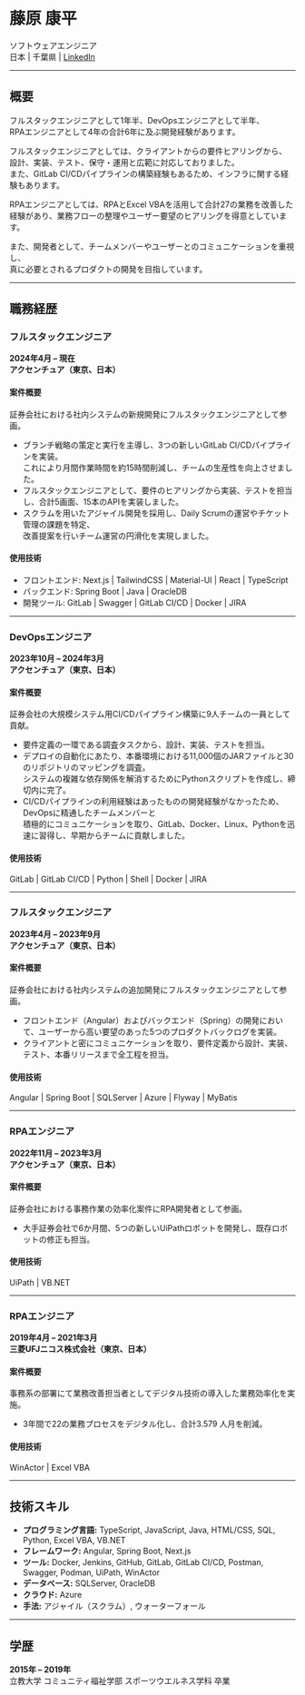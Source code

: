 # 藤原 康平
ソフトウェアエンジニア  
日本 | 千葉県 | [LinkedIn](https://www.linkedin.com/in/kohei-fujiwara-7a2bb6284/)

---

## 概要  
フルスタックエンジニアとして1年半、DevOpsエンジニアとして半年、  
RPAエンジニアとして4年の合計6年に及ぶ開発経験があります。
  
フルスタックエンジニアとしては、クライアントからの要件ヒアリングから、  
設計、実装、テスト、保守・運用と広範に対応しておりました。  
また、GitLab CI/CDパイプラインの構築経験もあるため、インフラに関する経験もあります。
  
RPAエンジニアとしては、RPAとExcel VBAを活用して合計27の業務を改善した  
経験があり、業務フローの整理やユーザー要望のヒアリングを得意としています。
  
また、開発者として、チームメンバーやユーザーとのコミュニケーションを重視し、  
真に必要とされるプロダクトの開発を目指しています。

---

## 職務経歴  

### フルスタックエンジニア  
**2024年4月 – 現在**  
**アクセンチュア（東京、日本）**  
#### 案件概要
証券会社における社内システムの新規開発にフルスタックエンジニアとして参画。
- ブランチ戦略の策定と実行を主導し、3つの新しいGitLab CI/CDパイプラインを実装。  
これにより月間作業時間を約15時間削減し、チームの生産性を向上させました。
- フルスタックエンジニアとして、要件のヒアリングから実装、テストを担当し、合計5画面、15本のAPIを実装しました。
- スクラムを用いたアジャイル開発を採用し、Daily Scrumの運営やチケット管理の課題を特定、  
改善提案を行いチーム運営の円滑化を実現しました。
#### 使用技術
- フロントエンド: Next.js | TailwindCSS | Material-UI | React | TypeScript
- バックエンド: Spring Boot | Java | OracleDB
- 開発ツール: GitLab | Swagger | GitLab CI/CD | Docker | JIRA

---

### DevOpsエンジニア  
**2023年10月 – 2024年3月**  
**アクセンチュア（東京、日本）**  
#### 案件概要
証券会社の大規模システム用CI/CDパイプライン構築に9人チームの一員として貢献。
- 要件定義の一環である調査タスクから、設計、実装、テストを担当。  
- デプロイの自動化にあたり、本番環境における11,000個のJARファイルと30のリポジトリのマッピングを調査。  
システムの複雑な依存関係を解消するためにPythonスクリプトを作成し、締切内に完了。  
- CI/CDパイプラインの利用経験はあったものの開発経験がなかったため、DevOpsに精通したチームメンバーと  
積極的にコミュニケーションを取り、GitLab、Docker、Linux、Pythonを迅速に習得し、早期からチームに貢献しました。  
#### 使用技術
GitLab | GitLab CI/CD | Python | Shell | Docker | JIRA

---

### フルスタックエンジニア  
**2023年4月 – 2023年9月**  
**アクセンチュア（東京、日本）**  
#### 案件概要
証券会社における社内システムの追加開発にフルスタックエンジニアとして参画。
- フロントエンド（Angular）およびバックエンド（Spring）の開発において、ユーザーから高い要望のあった5つのプロダクトバックログを実装。  
- クライアントと密にコミュニケーションを取り、要件定義から設計、実装、テスト、本番リリースまで全工程を担当。  
#### 使用技術
Angular | Spring Boot | SQLServer | Azure | Flyway | MyBatis

---

### RPAエンジニア  
**2022年11月 – 2023年3月**  
**アクセンチュア（東京、日本）**  
#### 案件概要
証券会社における事務作業の効率化案件にRPA開発者として参画。
- 大手証券会社で6か月間、5つの新しいUiPathロボットを開発し、既存ロボットの修正も担当。
#### 使用技術
UiPath | VB.NET

---

### RPAエンジニア  
**2019年4月 – 2021年3月**  
**三菱UFJニコス株式会社（東京、日本）**  
#### 案件概要
事務系の部署にて業務改善担当者としてデジタル技術の導入した業務効率化を実施。
- 3年間で22の業務プロセスをデジタル化し、合計3.579 人月を削減。  
#### 使用技術
WinActor | Excel VBA

---

## 技術スキル
- **プログラミング言語:** TypeScript, JavaScript, Java, HTML/CSS, SQL, Python, Excel VBA, VB.NET
- **フレームワーク:** Angular, Spring Boot, Next.js
- **ツール:** Docker, Jenkins, GitHub, GitLab, GitLab CI/CD, Postman, Swagger, Podman, UiPath, WinActor
- **データベース:** SQLServer, OracleDB
- **クラウド:** Azure
- **手法:** アジャイル（スクラム）, ウォーターフォール

---

## 学歴
**2015年 – 2019年**  
立教大学 コミュニティ福祉学部 スポーツウエルネス学科 卒業
